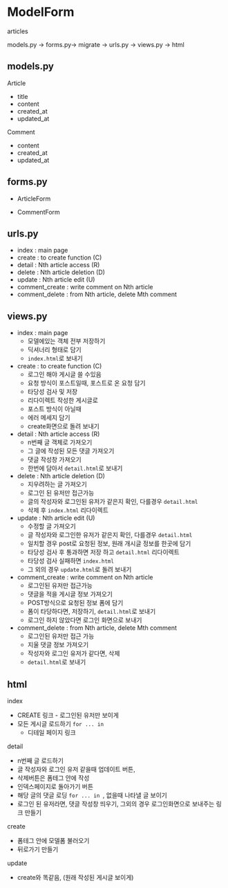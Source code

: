 # ModelForm

articles

models.py  ->  forms.py-> migrate -> urls.py -> views.py -> html

## models.py

Article

- title
- content
- created_at
- updated_at

Comment

- content
- created_at
- updated_at



## forms.py

- ArticleForm

- CommentForm

  

## urls.py

- index : main page
- create : to create function (C)
- detail : Nth article access (R)
- delete : Nth article deletion (D)
- update : Nth article edit (U)
- comment_create : write comment on Nth article
- comment_delete : from Nth article, delete Mth comment



## views.py

- index : main page
  - 모델에있는 객체 전부 저장하기
  - 딕셔너리 형태로 담기
  - `index.html`로 보내기
- create : to create function (C)
  - 로그인 해야 게시글 쓸 수있음
  - 요청 방식이 포스트일때, 포스트로 온 요청 담기
  -  타당성 검사 및 저장
  -  리다이렉트 작성한 게시글로
  - 포스트 방식이 아닐때
  - 에러 메세지 담기
  - create화면으로 돌려 보내기
- detail : Nth article access (R)
  - n번째 글 객체로 가져오기
  - 그 글에 작성된 모든 댓글 가져오기
  - 댓글 작성창 가져오기
  - 한번에 담아서 `detail.html`로 보내기
- delete : Nth article deletion (D)
  - 지우려하는 글 가져오기
  - 로그인 된 유저만 접근가능
  - 글의 작성자와 로그인된 유저가 같은지 확인, 다를경우 `detail.html`
  - 삭제 후 `index.html` 리다이렉트
- update : Nth article edit (U)
  - 수정할 글 가져오기
  - 글 작성자와 로그인한 유저가 같은지 확인, 다를경우 `detail.html`
  - 일치할 경우 post로 요청된 정보, 원래 개시글 정보를 한곳에 담기
  - 타당성 검사 후 통과하면  저장 하고 `detail.html` 리다이렉트
  - 타당성 검사 실패하면  `index.html` 
  -  그 외의 경우 `update.html`로 돌려 보내기
- comment_create : write comment on Nth article
  - 로그인된 유저만 접근가능
  - 댓글을 적을 게시글 정보 가져오기
  - POST방식으로 요청된 정보 폼에 담기
  - 폼이 타당하다면, 저장하기, `detail.html`로 보내기
  - 로그인 하지 않았다면 로그인 화면으로 보내기
- comment_delete : from Nth article, delete Mth comment
  - 로그인된 유저만 접근 가능
  - 지울 댓글 정보 가져오기
  - 작성자와 로그인 유저가 같다면, 삭제
  - `detail.html`로 보내기



## html

index

- CREATE 링크 - 로그인된 유저만 보이게
- 모든 게시글 로드하기 `for ... in`
  - 디테일 페이지 링크

detail

- n번째 글 로드하기
- 글 작성자와 로그인 유저 같을때 업데이트 버튼,
- 삭제버튼은 폼테그 안에 작성
- 인덱스페이지로 돌아가기 버튼
- 해당 글의 댓글 로딩 `for ... in `, 없을때 나타낼 글 보이기
- 로그인 된 유저라면, 댓글 작성창 띄우기, 그외의 경우 로그인화면으로 보내주는 링크 만들기

create

- 폼테그 안에 모델폼 불러오기
- 뒤로가기 만들기

update

- create와 똑같음, (원래 작성된 게시글 보이게)